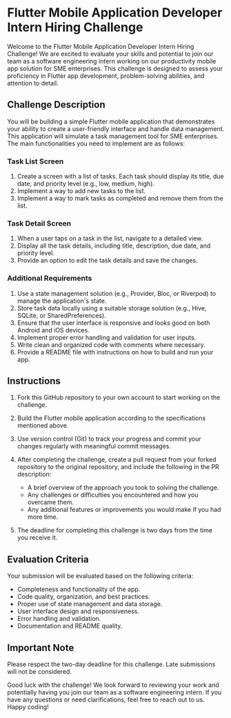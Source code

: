 # Flutter Mobile Application Developer Intern Hiring Challenge

Welcome to the Flutter Mobile Application Developer Intern Hiring Challenge! We are excited to evaluate your skills and potential to join our team as a software engineering intern working on our productivity mobile app solution for SME enterprises. This challenge is designed to assess your proficiency in Flutter app development, problem-solving abilities, and attention to detail.

## Challenge Description

You will be building a simple Flutter mobile application that demonstrates your ability to create a user-friendly interface and handle data management. This application will simulate a task management tool for SME enterprises. The main functionalities you need to implement are as follows:

### Task List Screen

1. Create a screen with a list of tasks. Each task should display its title, due date, and priority level (e.g., low, medium, high).
2. Implement a way to add new tasks to the list.
3. Implement a way to mark tasks as completed and remove them from the list.

### Task Detail Screen

1. When a user taps on a task in the list, navigate to a detailed view.
2. Display all the task details, including title, description, due date, and priority level.
3. Provide an option to edit the task details and save the changes.

### Additional Requirements

1. Use a state management solution (e.g., Provider, Bloc, or Riverpod) to manage the application's state.
2. Store task data locally using a suitable storage solution (e.g., Hive, SQLite, or SharedPreferences).
3. Ensure that the user interface is responsive and looks good on both Android and iOS devices.
4. Implement proper error handling and validation for user inputs.
5. Write clean and organized code with comments where necessary.
6. Provide a README file with instructions on how to build and run your app.

## Instructions

1. Fork this GitHub repository to your own account to start working on the challenge.

2. Build the Flutter mobile application according to the specifications mentioned above.

3. Use version control (Git) to track your progress and commit your changes regularly with meaningful commit messages.

4. After completing the challenge, create a pull request from your forked repository to the original repository, and include the following in the PR description:
   - A brief overview of the approach you took to solving the challenge.
   - Any challenges or difficulties you encountered and how you overcame them.
   - Any additional features or improvements you would make if you had more time.

5. The deadline for completing this challenge is two days from the time you receive it.

## Evaluation Criteria

Your submission will be evaluated based on the following criteria:
- Completeness and functionality of the app.
- Code quality, organization, and best practices.
- Proper use of state management and data storage.
- User interface design and responsiveness.
- Error handling and validation.
- Documentation and README quality.

## Important Note

Please respect the two-day deadline for this challenge. Late submissions will not be considered.

Good luck with the challenge! We look forward to reviewing your work and potentially having you join our team as a software engineering intern. If you have any questions or need clarifications, feel free to reach out to us. Happy coding!
